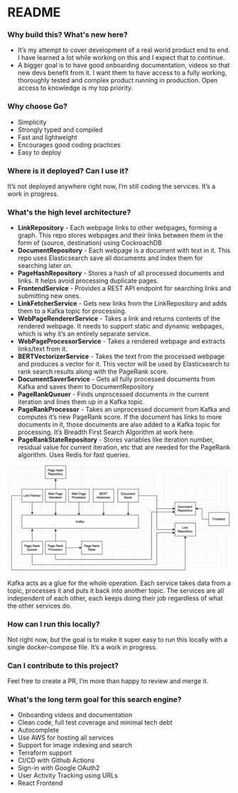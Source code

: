 # README

### **Why build this? What's new here?**

- It’s my attempt to cover development of a real world product end to end. I have learned a lot while working on this and I expect that to continue.
- A bigger goal is to have good onboarding documentation, videos so that new devs benefit from it. I want them to have access to a fully working, thoroughly tested and complex product running in production. Open access to knowledge is my top priority.

### **Why choose Go?**

- Simplicity
- Strongly typed and compiled
- Fast and lightweight
- Encourages good coding practices
- Easy to deploy

### **Where is it deployed? Can I use it?**

It’s not deployed anywhere right now, I’m still coding the services. It’s a work in progress.

### **What's the high level architecture?**

- **LinkRepository** - Each webpage links to other webpages, forming a graph. This repo stores webpages and their links between them in the form of (source, destination) using CockroachDB
- **DocumentRepository** - Each webpage is a document with text in it. This repo uses Elasticsearch save all documents and index them for searching later on.
- **PageHashRepository** - Stores a hash of all processed documents and links. It helps avoid processing duplicate pages.
- **FrontendService** - Provides a REST API endpoint for searching links and submitting new ones.
- **LinkFetcherService** - Gets new links from the LinkRepository and adds them to a Kafka topic for processing.
- **WebPageRendererService** - Takes a link and returns contents of the rendered webpage. It needs to support static and dynamic webpages, which is why it’s an entirely separate service.
- **WebPageProcessorService** - Takes a rendered webpage and extracts links/text from it.
- **BERTVectorizerService** - Takes the text from the processed webpage and produces a vector for it. This vector will be used by Elasticsearch to rank search results along with the PageRank score.
- **DocumentSaverService** - Gets all fully processed documents from Kafka and saves them to DocumentRepository
- **PageRankQueuer** - Finds unprocessed documents in the current iteration and lines them up in a Kafka topic.
- **PageRankProcessor** - Takes an unprocessed document from Kafka and computes it’s new PageRank score. If the document has links to more documents in it, those documents are also added to a Kafka topic for processing. It’s Breadth First Search Algorithm at work here.
- **PageRankStateRepository** - Stores variables like iteration number, residual value for current iteration, etc that are needed for the PageRank algorithm. Uses Redis for fast queries.

![Architecture](architecture.png)

Kafka acts as a glue for the whole operation. Each service takes data from a topic, processes it and puts it back into another topic. The services are all independent of each other, each keeps doing their job regardless of what the other services do.

### **How can I run this locally?**

Not right now, but the goal is to make it super easy to run this locally with a single docker-compose file. It’s a work in progress.

### **Can I contribute to this project?**

Feel free to create a PR, I’m more than happy to review and merge it.

### **What's the long term goal for this search engine?**

- Onboarding videos and documentation
- Clean code, full test coverage and minimal tech debt
- Autocomplete
- Use AWS for hosting all services
- Support for image indexing and search
- Terraform support
- CI/CD with Github Actions
- Sign-in with Google OAuth2
- User Activity Tracking using URLs
- React Frontend
